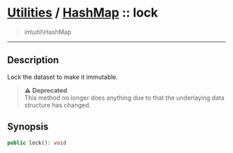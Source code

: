 # [Utilities](util.md) / [HashMap](util-HashMap.md) :: lock
 > im\util\HashMap
____

## Description
Lock the dataset to make it immutable.

> :warning: **Deprecated**  
> This method no longer does anything due to that the underlaying data structure has changed.  

## Synopsis
```php
public lock(): void
```
